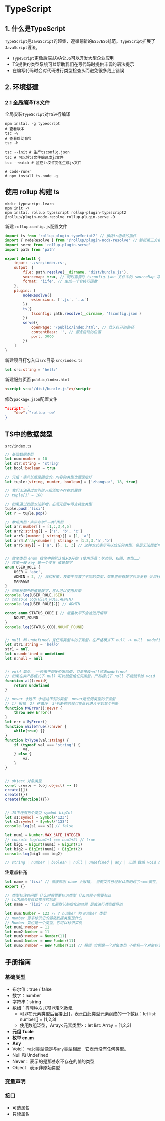 # TypeScript

## 1. 什么是TypeScript

`TypeScript`是`JavaScript`的超集，遵循最新的`ES5/ES6`规范。`TypeScript`扩展了`JavaScript`语法。

- `TypeScript`更像后端JAVA让`JS`可以开发大型企业应用
- TS提供的类型系统可以帮助我们在写代码时提供丰富的语法提示
- 在编写代码时会对代码进行类型检查从而避免很多线上错误

## 2. 环境搭建

### 2.1 全局编译TS文件

全局安装`TypeScript`对`TS`进行编译

```shell
npm install -g typescript
# 查看版本
tsc -v
# 查看帮助命令
tsc -h

tsc --init # 生产tsconfig.json
tsc # 可以将ts文件编译成js文件
tsc --watch # 监控ts文件变化生成js文件

# code-runer
# npm install ts-node -g
```

## 使用 rollup 构建 ts

```shell
mkdir typescript-learn
npm init -y
npm install rollup typescript rollup-plugin-typescript2 @rollup/plugin-node-resolve rollup-plugin-serve -D
```

新建 `rollup.config.js`配置文件

```javascript
import ts from 'rollup-plugin-typeScript2' // 解析ts语法的插件
import { nodeResolve } from '@rollup/plugin-node-resolve' // 解析第三方模块
import serve from 'rollup-plugin-serve'
import path from 'path'

export default {
    input: './src/index.ts',
    output: {
        file: path.resolve(__dirname, 'dist/bundle.js'),
        sourcemap: true, // 同时需要将 tsconfig.json 文件中的 sourceMap 项打开，并且修改 module 项为 ESNEXT
        format: 'iife', // 生成一个自执行函数
    },
    plugins: [
        nodeResolve({
            extensions: ['.js', '.ts']
        }),
        ts({
            tsconfig: path.resolve(__dirname, 'tsconfig.json')
        }),
        serve({
            openPage: '/public/index.html', // 默认打开的路径
            contentBase: '', // 服务启动的位置
            port: 3000
        })
    ]
}
```

新建项目打包入口`src`目录
`src/index.ts`

```typescript
let src:string = 'hello'
```

新建服务页面
`public/index.html`

```html
<script src="/dist/bundle.js"></script>
```

修改`package.json`配置文件

```json
"script": {
    "dev": "rollup -cw"
}
```



## TS中的数据类型

`src/index.ts`

```typescript
// 基础数据类型
let num:number = 10
let str:string = 'string'
let bool:boolean = true

// 元组：表示长度是固定的，内容的类型也要规定好
let tuple:[string, number, boolean] = ['zhangsan', 18, true]

// 我们无法通过索引给元组添加不存在的属性
// tuple[3] = 100

// 如果通过数组方法新增，必须元组中得支持此类型
tuple.push('lisi')
let r = tuple.pop()

// 数组类型：表示存放“一类”类型
let arr:number[] = [1,2,3,4,5]
let arr2:string[] = ['a', 'b', 'c']
let arr3:(number | string)[] = [1, 'a']
let arr4:Array<number | string> = [1,2,3,'a','b']
let arr5:any[] = ['a', {}, 1, 3] // 这种方式表示可以放任何类型，但是无法推断内容中的类型


// 枚举类型 enum 枚举中的默认值从0开始 (使用场景：状态码、权限、类型……)
// 枚举一般 key 是一个变量 值是数字
enum USER_ROLE {
    USER = 'abc',
    ADMIN = 2, // 异构枚举，枚举中存放了不同的类型，如果里面有数字后面没有 会自行的推断
    MANAGER
}
// 如果枚举中的值是数字，那么可以使用反举
console.log(USER_ROLE.USER)
// console.log(USER_ROLE.ADMIN)
console.log(USER_ROLE[2]) // ADMIN

const enum STATUS_CODE { // 常量枚举不会被进行编译
    NOUNT_FOUND
}
console.log(STATUS_CODE.NOUNT_FOUND)


// null 和 undefined，是任何类型中的子类型，在严格模式下 null -> null  undefined -> undefined
let str1:string = 'hello'
str1 = null
let u:undefined = undefined
let n:null = null


// void 类型， 一般用于函数的返回值，只能接收null或者undefined
// 如果在非严格模式下 null 可以赋值给任何类型，严格模式下 null 不能赋予给 void
function a1():void{
    return undefined
}

// never 永远不 永远达不到的类型  never是任何类型的子类型
// 1) 报错  2) 死循环  3)判断的时候可能永远进入不到某个判断
function MyError():never {
    throw new Error()
}
let err = MyError()
function whileTrue():never {
    while(true) {}
}
function byType(val:string) {
    if (typeof val === 'string') {
        val
    } else {
        val
    }
}


// object 对象类型
const create = (obj:object) => {}
create([])
create({})
create(function(){})


// JS中还有两个类型 symbol bigInt
let s1:symbol = Symbol('123')
let s2:symbol = Symbol('123')
console.log(s1 === s2) // false

let num1 = Number.MAX_SAFE_INTEGER
// console.log(num1+1 === num1+2) // true
let big1 = BigInt(num1) + BigInt(1)
let big2 = BigInt(num1) + BigInt(2)
console.log(big1 === big2)

// string | number | boolean | null | undefined | any | 元组 数组 void never object
```

**注意点补充**

```typescript
let name = 'lisi' // 直接声明 name 会报错， 当前文件已经默认声明过了name属性，可以使用 export 导出为一个独立的模块解决这个问题
export {}

// 类型标注的问题 什么时候需要标识类型 什么时候不需要标识
// ts内部会有自动推导的功能
let name = 'lisi' // 如果默认初始化的时候 是会进行类型推导的

let num:Number = 123 // ? number 和 Number 类型
// number 用来标识它的基础数据类型是什么
// Number 类也是一个类型，它可以标识实例
let num1:number = 11
let num2:Number = 11
let num3:number = Number(11)
let num4:Number = new Number(11)
let num5:number = new Number(11) // 报错 实例是一个对象类型 不能把一个对象标识成基本类型
```





## 手册指南

### 基础类型

- 布尔值：true / false
- 数字：number
- 字符串：string
- 数组：有两种方式可以定义数组
  - 可以在元素类型后面接上[]，表示由此类型元素组成的一个数组：let list: number[] = [1,2,3]
  - 使用数组泛型，Array<元素类型>：let list: Array<number> = [1,2,3]
- **元组 Tuple**
- **枚举 enum**
- **Any**
- Void： `void`类型像是与`any`类型相反，它表示没有任何类型。 
- Null 和 Undefined
- Never： 表示的是那些永不存在的值的类型 
- Object：表示非原始类型

### 变量声明

### 接口

- 可选属性
- 只读属性